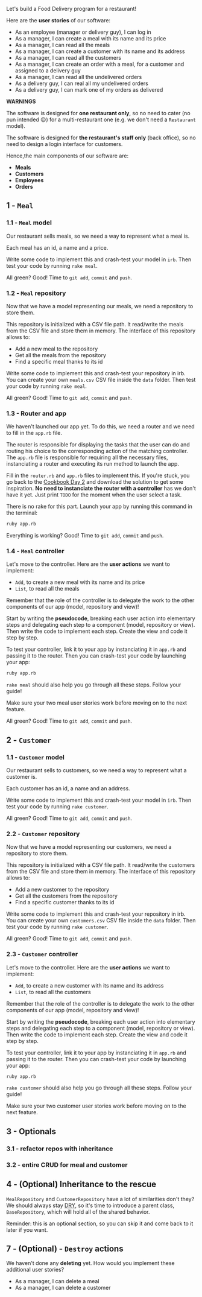 Let's build a Food Delivery program for a restaurant!

Here are the **user stories** of our software:
- As an employee (manager or delivery guy), I can log in
- As a manager, I can create a meal with its name and its price
- As a manager, I can read all the meals
- As a manager, I can create a customer with its name and its address
- As a manager, I can read all the customers
- As a manager, I can create an order with a meal, for a customer and assigned to a delivery guy
- As a manager, I can read all the undelivered orders
- As a delivery guy, I can real all my undelivered orders
- As a delivery guy, I can mark one of my orders as delivered

**WARNINGS**

The software is designed for **one restaurant only**, so no need to cater (no pun intended 😉) for a multi-restaurant one (e.g. we don't need a `Restaurant` model).

The software is designed for **the restaurant's staff only** (back office), so no need to design a login interface for customers.

Hence,the main components of our software are:
- **Meals**
- **Customers**
- **Employees**
- **Orders**

## 1 - `Meal`

### 1.1 - `Meal` model

Our restaurant sells meals, so we need a way to represent what a meal is.

Each meal has an id, a name and a price.

Write some code to implement this and crash-test your model in `irb`. Then test your code by running `rake meal`.

All green? Good! Time to `git add`, `commit` and `push`.

### 1.2 - `Meal` repository

Now that we have a model representing our meals, we need a repository to store them.

This repository is initialized with a CSV file path. It read/write the meals from the CSV file and store them in memory. The interface of this repository allows to:
- Add a new meal to the repository
- Get all the meals from the repository
- Find a specific meal thanks to its id

Write some code to implement this and crash-test your repository in irb. You can create your own `meals.csv` CSV file inside the `data` folder. Then test your code by running `rake meal`.

All green? Good! Time to `git add`, `commit` and `push`.

### 1.3 - Router and app

We haven't launched our app yet. To do this, we need a router and we need to fill in the `app.rb` file.

The router is responsible for displaying the tasks that the user can do and routing his choice to the corresponding action of the matching controller. The `app.rb` file is responsible for requiring all the necessary files, instanciating a router and executing its run method to launch the app.

Fill in the `router.rb` and `app.rb` files to implement this. If you're stuck, you go back to the [Cookbook Day 2](https://kitt.lewagon.com/camps/400/challenges?path=02-OOP%2F04-Cookbook-Day-Two%2F01-Cookbook-Advanced) and download the solution to get some inspiration. **No need to instanciate the router with a controller** has we don't have it yet. Just print `TODO` for the moment when the user select a task.

There is no rake for this part. Launch your app by running this command in the terminal:
```bash
ruby app.rb
```

Everything is working? Good! Time to `git add`, `commit` and `push`.

### 1.4 - `Meal` controller

Let's move to the controller. Here are the **user actions** we want to implement:
- `Add`, to create a new meal with its name and its price
- `List`, to read all the meals

Remember that the role of the controller is to delegate the work to the other components of our app (model, repository and view)!

Start by writing the **pseudocode**, breaking each user action into elementary steps and delegating each step to a component (model, repository or view). Then write the code to implement each step. Create the view and code it step by step.

To test your controller, link it to your app by instanciating it in `app.rb` and passing it to the router. Then you can crash-test your code by launching your app:
```bash
ruby app.rb
```

`rake meal` should also help you go through all these steps. Follow your guide!

Make sure your two meal user stories work before moving on to the next feature.

All green? Good! Time to `git add`, `commit` and `push`.

## 2 - `Customer`

### 1.1 - `Customer` model

Our restaurant sells to customers, so we need a way to represent what a customer is.

Each customer has an id, a name and an address.

Write some code to implement this and crash-test your model in `irb`. Then test your code by running `rake customer`.

All green? Good! Time to `git add`, `commit` and `push`.

### 2.2 - `Customer` repository

Now that we have a model representing our customers, we need a repository to store them.

This repository is initialized with a CSV file path. It read/write the customers from the CSV file and store them in memory. The interface of this repository allows to:
- Add a new customer to the repository
- Get all the customers from the repository
- Find a specific customer thanks to its id

Write some code to implement this and crash-test your repository in irb. You can create your own `customers.csv` CSV file inside the `data` folder. Then test your code by running `rake customer`.

All green? Good! Time to `git add`, `commit` and `push`.

### 2.3 - `Customer` controller

Let's move to the controller. Here are the **user actions** we want to implement:
- `Add`, to create a new customer with its name and its address
- `List`, to read all the customers

Remember that the role of the controller is to delegate the work to the other components of our app (model, repository and view)!

Start by writing the **pseudocode**, breaking each user action into elementary steps and delegating each step to a component (model, repository or view). Then write the code to implement each step. Create the view and code it step by step.

To test your controller, link it to your app by instanciating it in `app.rb` and passing it to the router. Then you can crash-test your code by launching your app:
```bash
ruby app.rb
```

`rake customer` should also help you go through all these steps. Follow your guide!

Make sure your two customer user stories work before moving on to the next feature.

## 3 - Optionals
### 3.1 - refactor repos with inheritance
### 3.2 - entire CRUD for meal and customer

## 4 - (Optional) Inheritance to the rescue

`MealRepository` and `CustomerRepository` have a lot of similarities don't they? We should always stay [DRY](https://en.wikipedia.org/wiki/Don%27t_repeat_yourself), so it's time to introduce a parent class, `BaseRepository`, which will hold all of the shared behavior.

Reminder: this is an optional section, so you can skip it and come back to it later if you want.

## 7 - (Optional) - `Destroy` actions

We haven't done any **deleting** yet. How would you implement these additional user stories?

- As a manager, I can delete a meal
- As a manager, I can delete a customer
